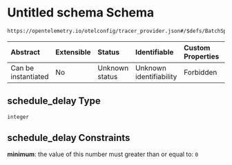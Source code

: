 # Untitled schema Schema

```txt
https://opentelemetry.io/otelconfig/tracer_provider.json#/$defs/BatchSpanProcessor/properties/schedule_delay
```



| Abstract            | Extensible | Status         | Identifiable            | Custom Properties | Additional Properties | Access Restrictions | Defined In                                                                       |
| :------------------ | :--------- | :------------- | :---------------------- | :---------------- | :-------------------- | :------------------ | :------------------------------------------------------------------------------- |
| Can be instantiated | No         | Unknown status | Unknown identifiability | Forbidden         | Allowed               | none                | [tracer\_provider.json\*](../schema/tracer_provider.json "open original schema") |

## schedule\_delay Type

`integer`

## schedule\_delay Constraints

**minimum**: the value of this number must greater than or equal to: `0`
